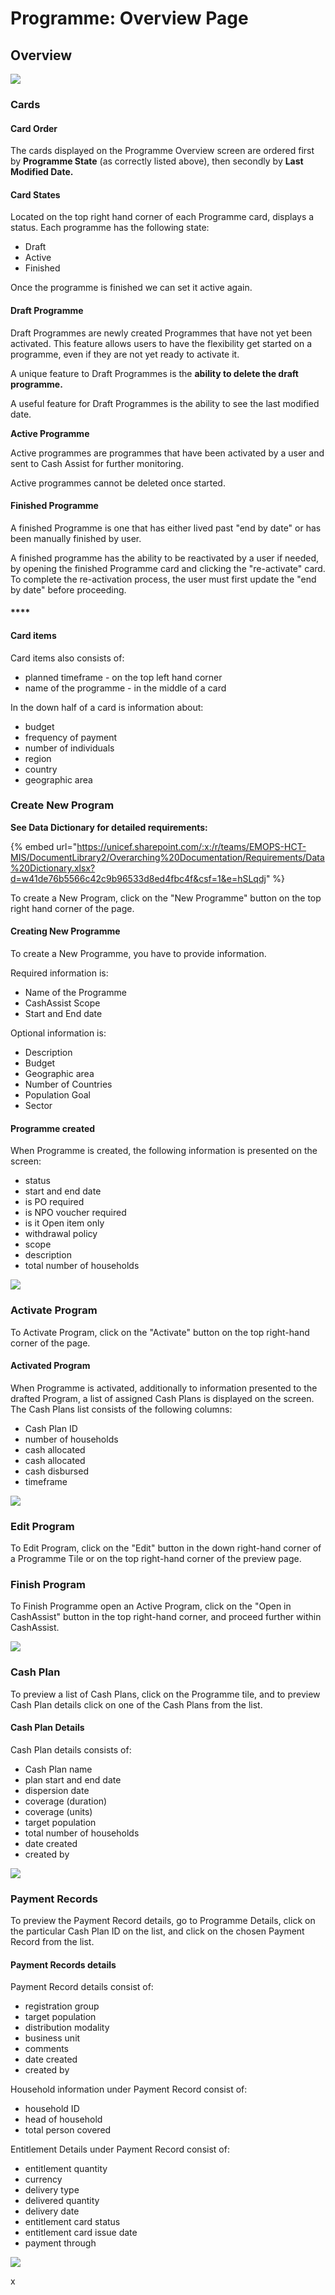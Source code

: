 # Programme: Overview Page

## Overview

![](../../../.gitbook/assets/image-2019-11-25-at-5.36.28-pm.png)

### Cards

#### Card Order

The cards displayed on the Programme Overview screen are ordered first by **Programme State** \(as correctly listed above\), then secondly by **Last Modified Date.**

#### 

#### Card States

Located on the top right hand corner of each Programme card, displays a status. Each programme has the following state:

* Draft
* Active
* Finished

Once the programme is finished we can set it active again.

#### Draft Programme

Draft Programmes are newly created Programmes that have not yet been activated. This feature allows users to have the flexibility get started on a programme, even if they are not yet ready to activate it.

A unique feature to Draft Programmes is the **ability to delete the draft programme.**

A useful feature for Draft Programmes is the ability to see the last modified date.



**Active Programme**

Active programmes are programmes that have been activated by a user and sent to Cash Assist for further monitoring.

Active programmes cannot be deleted once started. 

#### 

#### Finished Programme

A finished Programme is one that has either lived past "end by date" or has been manually finished by user. 

A finished programme has the ability to be reactivated by a user if needed, by opening the finished Programme card and clicking the "re-activate" card. To complete the re-activation process, the user must first update the "end by date" before proceeding. 

#### \*\*\*\*

#### **Card items**

Card items also consists of:

* planned timeframe - on the top left hand corner
* name of the programme - in the middle of a card

In the down half of a card is information about:

* budget
* frequency of payment
* number of individuals
* region
* country
* geographic area



### Create New Program

**See Data Dictionary for detailed requirements:**

{% embed url="https://unicef.sharepoint.com/:x:/r/teams/EMOPS-HCT-MIS/DocumentLibrary2/Overarching%20Documentation/Requirements/Data%20Dictionary.xlsx?d=w41de76b5566c42c9b96533d8ed4fbc4f&csf=1&e=hSLqdj" %}

To create a New Program, click on the "New Programme" button on the top right hand corner of the page.

#### Creating New Programme

To create a New Programme, you have to provide information. 

Required information is:

* Name of the Programme
* CashAssist Scope
* Start and End date

Optional information is:

* Description
* Budget
* Geographic area
* Number of Countries
* Population Goal
* Sector

#### Programme created

When Programme is created, the following information is presented on the screen:

* status
* start and end date
* is PO required
* is NPO voucher required
* is it Open item only
* withdrawal policy
* scope
* description
* total number of households

![](../../../.gitbook/assets/screen-recording-2019-11-25-at-05.37-pm.gif)

### Activate Program

To Activate Program, click on the "Activate" button on the top right-hand corner of the page.

#### Activated Program

When Programme is activated, additionally to information presented to the drafted Program, a list of assigned Cash Plans is displayed on the screen. The Cash Plans list consists of the following columns:

* Cash Plan ID
* number of households
* cash allocated
* cash allocated
* cash disbursed
* timeframe

![](../../../.gitbook/assets/screen-recording-2019-11-28-at-03.54-pm.gif)

### Edit Program

To Edit Program, click on the "Edit" button in the down right-hand corner of a Programme Tile or on the top right-hand corner of the preview page.

### Finish Program

To Finish Programme open an Active Program, click on the "Open in CashAssist" button in the top right-hand corner, and proceed further within CashAssist.

![](../../../.gitbook/assets/screen-recording-2019-11-28-at-04.58-pm.gif)

### Cash Plan

To preview a list of Cash Plans, click on the Programme tile, and to preview Cash Plan details click on one of the Cash Plans from the list.

#### **Cash Plan Details**

Cash Plan details consists of:

* Cash Plan name
* plan start and end date
* dispersion date
* coverage \(duration\)
* coverage \(units\)
* target population
* total number of households
* date created
* created by

![](../../../.gitbook/assets/screen-recording-2019-12-05-at-05.00-pm.gif)

### Payment Records

To preview the Payment Record details, go to Programme Details, click on the particular Cash Plan ID on the list, and click on the chosen Payment Record from the list.

#### Payment Records details

Payment Record details consist of:

* registration group
* target population
* distribution modality
* business unit
* comments
* date created
* created by

Household information under Payment Record consist of:

* household ID
* head of household
* total person covered

Entitlement Details under Payment Record consist of:

* entitlement quantity
* currency
* delivery type
* delivered quantity
* delivery date 
* entitlement card status
* entitlement card issue date
* payment through

![](../../../.gitbook/assets/screen-recording-2019-11-28-at-05.36-pm.gif)

x

